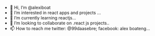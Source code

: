 - 👋 Hi, I’m @alexiboat
- 👀 I’m interested in react apps and projects ...
- 🌱 I’m currently learning reactjs...
- 💞️ I’m looking to collaborate on .react js projects..
- 📫 How to reach me twitter: @99daasebre; facebook: alex boateng...

<!---
alexiboat/alexiboat is a ✨ special ✨ repository because its `README.md` (this file) appears on your GitHub profile.
You can click the Preview link to take a look at your changes.
--->
